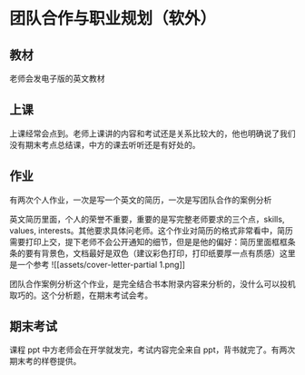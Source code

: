 # 团队合作与职业规划（软外）

## 教材

老师会发电子版的英文教材

## 上课

上课经常会点到。老师上课讲的内容和考试还是关系比较大的，他也明确说了我们没有期末考点总结课，中方的课去听听还是有好处的。

## 作业

有两次个人作业，一次是写一个英文的简历，一次是写团队合作的案例分析

英文简历里面，个人的荣誉不重要，重要的是写完整老师要求的三个点，skills, values, interests。其他要求具体问老师。这个作业对简历的格式非常看中，简历需要打印上交，提下老师不会公开通知的细节，但是是他的偏好：简历里面框框条条的要有背景色，文档最好是双色（建议彩色打印，打印纸要厚一点有质感）这里是一个参考
![[assets/cover-letter-partial 1.png]]

团队合作案例分析这个作业，是完全结合书本附录内容来分析的，没什么可以投机取巧的。这个分析题，在期末考试会考。

## 期末考试

课程 ppt 中方老师会在开学就发完，考试内容完全来自 ppt，背书就完了。有两次期末考的样卷提供。